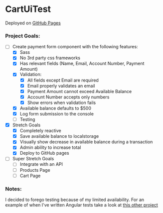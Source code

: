 # CartUiTest

Deployed on [GitHub Pages](https://jdillon522.github.io/cart-ui-test/)

### Project Goals:
- [ ] Create payment form component with the following features:
  - [x] Sass
  - [x] No 3rd party css frameworks
  - [x] Has relevant fields (Name, Email, Account Number, Payment Amount)
  - [x] Validation:
    - [x] All fields except Email are required
    - [x] Email properly validates an email
    - [x] Payment Amount cannot exceed Available Balance
    - [x] Account Number accepts only numbers
    - [x] Show errors when validation fails
  - [x] Available balance defaults to $500
  - [x] Log form submission to the console
  - [ ] Testing
- [x] Stretch Goals
  - [x] Completely reactive
  - [x] Save available balance to localstorage
  - [x] Visually show decrease in available balance during a transaction
  - [x] Admin ability to increase total
  - [x] Deploy to GitHub pages
- [ ] Super Stretch Goals
  - [ ] Integrate with an API
  - [ ] Products Page
  - [ ] Cart Page

### Notes:
I decided to forego testing because of my limited availability. For an example of when I've written Angular tests take a look at [this other project](https://github.com/JDillon522/labCorp-coding-challenge)
